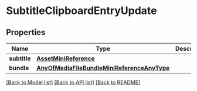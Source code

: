 # SubtitleClipboardEntryUpdate

## Properties

Name | Type | Description | Notes
------------ | ------------- | ------------- | -------------
**subtitle** | [**AssetMiniReference**](AssetMiniReference.md) |  | 
**bundle** | [**AnyOfMediaFileBundleMiniReferenceAnyType**](AnyOfMediaFileBundleMiniReferenceAnyType.md) |  | [optional] 

[[Back to Model list]](../README.md#documentation-for-models) [[Back to API list]](../README.md#documentation-for-api-endpoints) [[Back to README]](../README.md)


